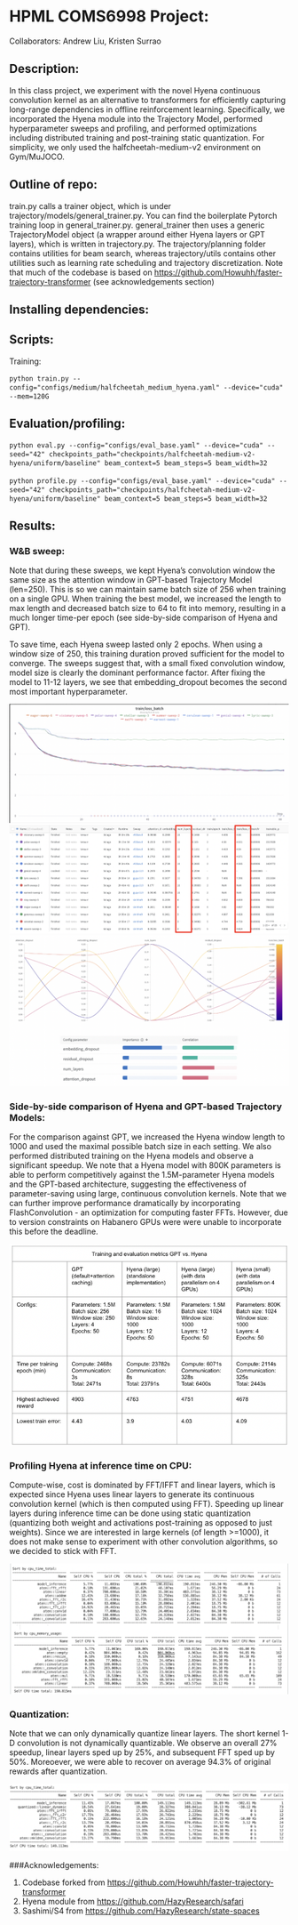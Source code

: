 # HPML COMS6998 Project: #

Collaborators: Andrew Liu, Kristen Surrao

## Description: ##
In this class project, we experiment with the novel Hyena continuous convolution kernel as an alternative to transformers for efficiently capturing long-range dependencies in offline reinforcement learning. Specifically, we incorporated the Hyena module into the Trajectory Model, performed hyperparameter sweeps and profiling, and performed optimizations including distributed training and post-training static quantization. For simplicity, we only used the halfcheetah-medium-v2 environment on Gym/MuJOCO.

## Outline of repo: ##
train.py calls a trainer object, which is under trajectory/models/general_trainer.py. You can find the boilerplate Pytorch training loop in general_trainer.py. general_trainer then uses a generic TrajectoryModel object (a wrapper around either Hyena layers or GPT layers), which is written in trajectory.py. The trajectory/planning folder contains utilities for beam search, whereas trajectory/utils contains other utilities such as learning rate scheduling and trajectory discretization. Note that much of the codebase is based on https://github.com/Howuhh/faster-trajectory-transformer (see acknowledgements section)


## Installing dependencies: ##

## Scripts: ##
Training:
```
python train.py --config="configs/medium/halfcheetah_medium_hyena.yaml" --device="cuda" --mem=120G
```

## Evaluation/profiling: ##
```
python eval.py --config="configs/eval_base.yaml" --device="cuda" --seed="42" checkpoints_path="checkpoints/halfcheetah-medium-v2-hyena/uniform/baseline" beam_context=5 beam_steps=5 beam_width=32

python profile.py --config="configs/eval_base.yaml" --device="cuda" --seed="42" checkpoints_path="checkpoints/halfcheetah-medium-v2-hyena/uniform/baseline" beam_context=5 beam_steps=5 beam_width=32
```

## Results: ##
### W&B sweep: ###

Note that during these sweeps, we kept Hyena’s convolution window the same size as the attention window in GPT-based Trajectory Model (len=250). This is so we can maintain same batch size of 256 when training on a single GPU. When training the best model, we increased the length to max length and decreased batch size to 64 to fit into memory, resulting in a much longer time-per epoch (see side-by-side comparison of Hyena and GPT).

To save time, each Hyena sweep lasted only 2 epochs. When using a window size of 250, this training duration proved sufficient for the model to converge. The sweeps suggest that, with a small fixed convolution window, model size is clearly the dominant performance factor. After fixing the model to 11-12 layers, we see that embedding_dropout becomes the second most important hyperparameter. 

![Sweep curve](https://github.com/andrewliu2001/hpml-project/blob/tuning/assets/sweep.png)
![Sweep table](https://github.com/andrewliu2001/hpml-project/blob/tuning/assets/sweep_table.png)
![Importances](https://github.com/andrewliu2001/hpml-project/blob/tuning/assets/importance.png)

### Side-by-side comparison of Hyena and GPT-based Trajectory Models: ###
For the comparison against GPT, we increased the Hyena window length to 1000 and used the maximal possible batch size in each setting. We also performed distributed training on the Hyena models and observe a significant speedup. We note that a Hyena model with 800K parameters is able to perform competitively against the 1.5M-parameter Hyena models and the GPT-based architecture, suggesting the effectiveness of parameter-saving using large, continuous convolution kernels. Note that we can further improve performance dramatically by incorporating FlashConvolution - an optimization for computing faster FFTs. However, due to version constraints on Habanero GPUs were were unable to incorporate this before the deadline. 

![Hyena vs GPT](https://github.com/andrewliu2001/hpml-project/blob/tuning/assets/hyenavsgpt.png)


### Profiling Hyena at inference time on CPU: ###
Compute-wise, cost is dominated by FFT/IFFT and linear layers, which is expected since Hyena uses linear layers to generate its continuous convolution kernel (which is then computed using FFT). Speeding up linear layers during inference time can be done using static quantization (quantizing both weight and activations post-training as opposed to just weights). Since we are interested in large kernels (of length >=1000), it does not make sense to experiment with other convolution algorithms, so we decided to stick with FFT. 

![Hyena profile](https://github.com/andrewliu2001/hpml-project/blob/tuning/assets/hyena_profile.png)

### Quantization: ###
Note that we can only dynamically quantize linear layers. The short kernel 1-D convolution is not dynamically quantizable. We observe an overall 27% speedup, linear layers sped up by 25%, and subsequent FFT sped up by 50%. Moreoever, we were able to recover on average 94.3% of original rewards after quantization.

![Hyena dynamic quantization](https://github.com/andrewliu2001/hpml-project/blob/tuning/assets/quantization.png)



###Acknowledgements:
1. Codebase forked from https://github.com/Howuhh/faster-trajectory-transformer
2. Hyena module from https://github.com/HazyResearch/safari
3. Sashimi/S4 from https://github.com/HazyResearch/state-spaces
